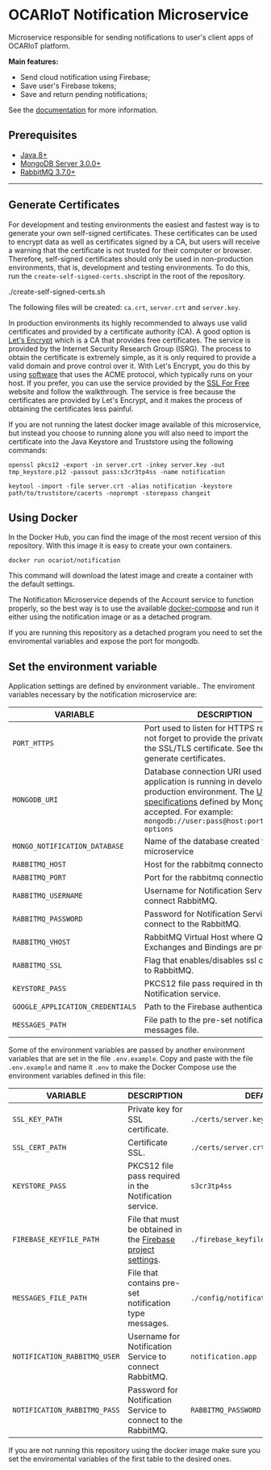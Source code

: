 # OCARIoT Notification Microservice

Microservice responsible for sending notifications to user's client apps of OCARIoT platform.

**Main features:**

-   Send cloud notification using Firebase;
-   Save user's Firebase tokens;
-   Save and return pending notifications;

See the  [documentation](https://github.com/ocariot/notification-service/wiki) for more information.

## Prerequisites

-   [Java 8+](https://www.oracle.com/java/technologies/javase-downloads.html)
-   [MongoDB Server 3.0.0+](https://www.mongodb.com/download-center/community)
-   [RabbitMQ 3.7.0+](https://www.rabbitmq.com/download.html)

----------
## Generate Certificates

For development and testing environments the easiest and fastest way is to generate your own self-signed certificates. These certificates can be used to encrypt data as well as certificates signed by a CA, but users will receive a warning that the certificate is not trusted for their computer or browser. Therefore, self-signed certificates should only be used in non-production environments, that is, development and testing environments. To do this, run the  `create-self-signed-certs.sh`script in the root of the repository.

./create-self-signed-certs.sh

The following files will be created:  `ca.crt`,  `server.crt`  and  `server.key`.

In production environments its highly recommended to always use valid certificates and provided by a certificate authority (CA). A good option is  [Let's Encrypt](https://letsencrypt.org/)  which is a CA that provides free certificates. The service is provided by the Internet Security Research Group (ISRG). The process to obtain the certificate is extremely simple, as it is only required to provide a valid domain and prove control over it. With Let's Encrypt, you do this by using  [software](https://certbot.eff.org/)  that uses the ACME protocol, which typically runs on your host. If you prefer, you can use the service provided by the  [SSL For Free](https://www.sslforfree.com/)  website and follow the walkthrough. The service is free because the certificates are provided by Let's Encrypt, and it makes the process of obtaining the certificates less painful.

If you are not running the latest docker image available of this microservice, but instead you choose to running alone you will also need to import the certificate into the Java Keystore and Truststore  using the following commands:

`openssl pkcs12 -export -in server.crt -inkey server.key -out tmp_keystore.p12 -passout pass:s3cr3tp4ss -name notification`

`keytool -import -file server.crt -alias notification -keystore path/to/truststore/cacerts -noprompt -storepass changeit`


## Using Docker

In the Docker Hub, you can find the image of the most recent version of this repository. With this image it is easy to create your own containers.

`docker run ocariot/notification`

This command will download the latest image and create a container with the default settings.

The Notification Microservice depends of the Account service to function properly, so the best way is to use the available [docker-compose](https://github.com/ocariot/docker-compose) and run it either using the notification image or as a detached program.

If you are running this repository as a detached program you need to set the enviromental variables and expose the port for mongodb.

## Set the environment variable

Application settings are defined by environment variable.. The enviroment variables necessary by the notification microservice are:

|VARIABLE  | DESCRIPTION |DEFAULT|
|--|--|--|
| `PORT_HTTPS`| Port used to listen for HTTPS requests. Do not forget to provide the private key and the SSL/TLS certificate. See the topic generate certificates.| `10001` |
| `MONGODB_URI` |Database connection URI used if the application is running in development or production environment. The [URI specifications](https://docs.mongodb.com/manual/reference/connection-string) defined by MongoDB are accepted. For example: `mongodb://user:pass@host:port/database?options` | `mongodb://${NOTIFICATION_DB_USER}:${NOTIFICATION_DB_PASS}@mongo-notification:27017/notification?ssl=true`|
| `MONGO_NOTIFICATION_DATABASE`| Name of the database created for the microservice| `notification`|
| `RABBITMQ_HOST`| Host for the rabbitmq connecton  |`rabbitmq` |
| `RABBITMQ_PORT`| Port for the rabbitmq connection|`${RABBITMQ_PORT:-5672}`|
| `RABBITMQ_USERNAME`| Username for Notification Service to connect RabbitMQ.| `${NOTIFICATION_RABBITMQ_USER}`|
| `RABBITMQ_PASSWORD`| Password for Notification Service to connect to the RabbitMQ. | `${NOTIFICATION_RABBITMQ_PASS}`|
| `RABBITMQ_VHOST` |RabbitMQ Virtual Host where Queues, Exchanges and Bindings are present. | `ocariot`|
| `RABBITMQ_SSL`| Flag that enables/disables ssl connection to RabbitMQ.|`false` |
| `KEYSTORE_PASS` | PKCS12 file pass required in the Notification service. | `${KEYSTORE_PASS}`|
| `GOOGLE_APPLICATION_CREDENTIALS`|Path to the Firebase authentication file. |`/etc/keys/firebase_keyfile.json` |
| `MESSAGES_PATH`| File path to the pre-set notification messages file.| `/etc/keys/messages.json`|


Some of the environment variables are passed by another environment variables that are set in the file `.env.example`.
Copy and paste with the file `.env.example` and name it `.env` to make the Docker Compose use the environment variables defined in this file:

|VARIABLE  | DESCRIPTION |DEFAULT|
|--|--|--|
| `SSL_KEY_PATH` |Private key for SSL certificate. | `./certs/server.key` |
| `SSL_CERT_PATH`| Certificate SSL. | `./certs/server.crt`|
|`KEYSTORE_PASS` | PKCS12 file pass required in the Notification service. | `s3cr3tp4ss`|
|`FIREBASE_KEYFILE_PATH` |File that must be obtained in the [Firebase project settings](https://firebase.google.com/docs/admin/setup?gclid=CjwKCAjw-YT1BRAFEiwAd2WRtkXLw8yNy11nuoWcGTH1mvwYSucmcuzJ9SXDSvBO-jDqX-8kA3efjxoCxdUQAvD_BwE#java). |`./firebase_keyfile.json` |
| `MESSAGES_FILE_PATH`|File that contains pre-set notification type messages. | `./config/notification/messages.json`|
| `NOTIFICATION_RABBITMQ_USER`| Username for Notification Service to connect RabbitMQ.|`notification.app` |
| `NOTIFICATION_RABBITMQ_PASS`| Password for Notification Service to connect to the RabbitMQ.|`RABBITMQ_PASSWORD` |

 If you are not running this repository using the docker image make sure you set the enviromental variables of the first table to the desired ones. 